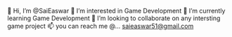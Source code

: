  👋 Hi, I’m @SaiEaswar
 👀 I’m interested in Game Development
🌱 I’m currently learning Game Development
 💞️ I’m looking to collaborate on any intersting game project
 📫 you can reach me @... saieaswar51@gmail.com

<!---
SaiEaswar/SaiEaswar is a ✨ special ✨ repository because its `README.md` (this file) appears on your GitHub profile.
You can click the Preview link to take a look at your changes.
--->
